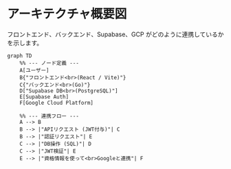 # アーキテクチャ概要図

フロントエンド、バックエンド、Supabase、GCP がどのように連携しているかを示します。

```mermaid
graph TD
    %% --- ノード定義 ---
    A[ユーザー]
    B{"フロントエンド<br>(React / Vite)"}
    C{"バックエンド<br>(Go)"}
    D["Supabase DB<br>(PostgreSQL)"]
    E[Supabase Auth]
    F[Google Cloud Platform]

    %% --- 連携フロー ---
    A --> B
    B --> |"APIリクエスト (JWT付与)"| C
    B --> |"認証リクエスト"| E
    C --> |"DB操作 (SQL)"| D
    C --> |"JWT検証"| E
    E --> |"資格情報を使って<br>Googleと連携"| F
```
